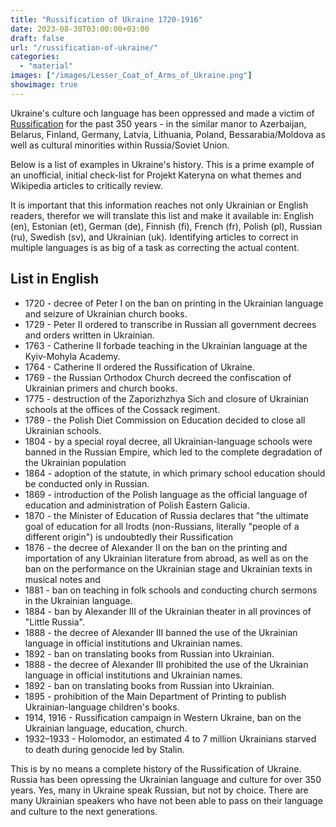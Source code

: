 ```yaml
---
title: "Russification of Ukraine 1720-1916" 
date: 2023-08-30T03:00:00+03:00
draft: false
url: "/russification-of-ukraine/"
categories: 
  - "material"
images: ["/images/Lesser_Coat_of_Arms_of_Ukraine.png"]
showimage: true
---
```


Ukraine's culture och language has been oppressed and made a victim of [Russification](https://en.wikipedia.org/wiki/Russification) for the past 350 years - in the similar manor to Azerbaijan, Belarus, Finland, Germany, Latvia, Lithuania, Poland, Bessarabia/Moldova as well as cultural minorities within Russia/Soviet Union. 

Below is a list of examples in Ukraine's history. This is a prime example of an unofficial, initial check-list for Projekt Kateryna on what themes and Wikipedia articles to critically review.

It is important that this information reaches not only Ukrainian or English readers, therefor we will translate this list and make it available in: English (en), Estonian (et), German (de), Finnish (fi), French (fr), Polish (pl), Russian (ru), Swedish (sv), and Ukrainian (uk). Identifying articles to correct in multiple languages is as big of a task as correcting the actual content. 

## List in English ##
* 1720 - decree of Peter I on the ban on printing in the Ukrainian language and seizure of Ukrainian church books.
* 1729 - Peter II ordered to transcribe in Russian all government decrees and orders written in Ukrainian.
* 1763 - Catherine II forbade teaching in the Ukrainian language at the Kyiv-Mohyla Academy.
* 1764 - Catherine II ordered the Russification of Ukraine.
* 1769 - the Russian Orthodox Church decreed the confiscation of Ukrainian primers and church books.
* 1775 - destruction of the Zaporizhzhya Sich and closure of Ukrainian schools at the offices of the Cossack regiment.
* 1789 - the Polish Diet Commission on Education decided to close all Ukrainian schools.
* 1804 - by a special royal decree, all Ukrainian-language schools were banned in the Russian Empire, which led to the complete degradation of the Ukrainian population
* 1864 - adoption of the statute, in which primary school education should be conducted only in Russian.
* 1869 - introduction of the Polish language as the official language of education and administration of Polish Eastern Galicia.
* 1870 - the Minister of Education of Russia declares that "the ultimate goal of education for all Irodts (non-Russians, literally "people of a different origin") is undoubtedly their Russification
* 1876 - the decree of Alexander II on the ban on the printing and importation of any Ukrainian literature from abroad, as well as on the ban on the performance on the Ukrainian stage and Ukrainian texts in musical notes and
* 1881 - ban on teaching in folk schools and conducting church sermons in the Ukrainian language.
* 1884 - ban by Alexander III of the Ukrainian theater in all provinces of "Little Russia".
* 1888 - the decree of Alexander III banned the use of the Ukrainian language in official institutions and Ukrainian names.
* 1892 - ban on translating books from Russian into Ukrainian.
* 1888 - the decree of Alexander III prohibited the use of the Ukrainian language in official institutions and Ukrainian names.
* 1892 - ban on translating books from Russian into Ukrainian.
* 1895 - prohibition of the Main Department of Printing to publish Ukrainian-language children's books.
* 1914, 1916 - Russification campaign in Western Ukraine, ban on the Ukrainian language, education, church.
* 1932–1933 - Holomodor, an estimated 4 to 7 million Ukrainians starved to death during genocide led by Stalin. 

This is by no means a complete history of the Russification of Ukraine. Russia has been opressing the Ukrainian language and culture for over 350 years. Yes, many in Ukraine speak Russian, but not by choice. There are many Ukrainian speakers who have not been able to pass on their language and culture to the next generations. 
